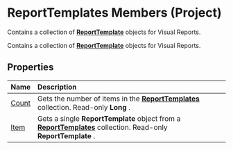 
# ReportTemplates Members (Project)
 Contains a collection of **[ReportTemplate](bea2838c-60b1-f33d-1b3d-a12382bbeca6.md)** objects for Visual Reports.

 Contains a collection of **[ReportTemplate](bea2838c-60b1-f33d-1b3d-a12382bbeca6.md)** objects for Visual Reports.


## Properties



|**Name**|**Description**|
|:-----|:-----|
|[Count](fcd124b1-b194-a54c-2910-7d4cd0b87055.md)|Gets the number of items in the  **[ReportTemplates](01928892-d57c-8344-05db-d95008b4ba74.md)** collection. Read-only **Long** .|
|[Item](5b26a22e-34ec-4c5c-4adb-d3b43513d62e.md)|Gets a single  **ReportTemplate** object from a **[ReportTemplates](01928892-d57c-8344-05db-d95008b4ba74.md)** collection. Read-only **ReportTemplate** .|
